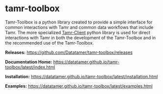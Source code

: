 # tamr-toolbox
Tamr-Toolbox is a python library created to provide a simple interface for common interactions with Tamr and common data workflows that include Tamr. The more specialized [Tamr-Client](https://github.com/Datatamer/tamr-client) python library is used for direct interactions with Tamr in both the development of the Tamr-Toolbox and in the recommended use of the Tamr-Toolbox.

__Releases:__ https://github.com/Datatamer/tamr-toolbox/releases 

__Documentation Home:__ https://datatamer.github.io/tamr-toolbox/latest/index.html

__Installation:__ https://datatamer.github.io/tamr-toolbox/latest/installation.html

__Examples:__ https://datatamer.github.io/tamr-toolbox/latest/examples.html
